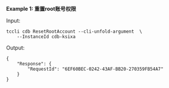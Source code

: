 **Example 1: 重置root账号权限**



Input: 

```
tccli cdb ResetRootAccount --cli-unfold-argument  \
    --InstanceId cdb-ksixa
```

Output: 
```
{
    "Response": {
        "RequestId": "6EF60BEC-0242-43AF-BB20-270359FB54A7"
    }
}
```

